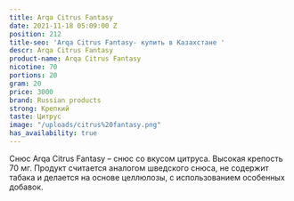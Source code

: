 ```yaml
---
title: Arqa Citrus Fantasy
date: 2021-11-18 05:09:00 Z
position: 212
title-seo: 'Arqa Citrus Fantasy- купить в Казахстане '
descr: Arqa Citrus Fantasy
product-name: Arqa Citrus Fantasy
nicotine: 70
portions: 20
gram: 20
price: 3000
brand: Russian products
strong: Крепкий
taste: Цитрус
image: "/uploads/citrus%20fantasy.png"
has_availability: true
---
```


Снюс Arqa Citrus Fantasy – снюс со вкусом цитруса. Высокая крепость 70 мг. Продукт считается аналогом шведского снюса, не содержит табака и делается на основе целлюлозы, с использованием особенных добавок. 